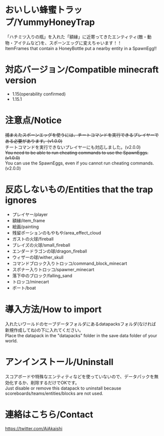 # おいしい蜂蜜トラップ/YummyHoneyTrap

「ハチミツ入りの瓶」を入れた「額縁」に近寄ってきたエンティティ(敵・動物・アイテムなど)を、スポーンエッグに変えちゃいます！！  
ItemFrames that contain a HoneyBottle put a nearby entity in a SpawnEgg!!

# 対応バージョン/Compatible minecraft version

- 1.15(operability confirmed)  
- 1.15.1

# 注意点/Notice

~~捕まえたスポーンエッグを使うには、チートコマンドを実行できるプレイヤーである必要があります。(v1.0.0)~~  
チートコマンドを実行できないプレイヤーにも対応しました。(v2.0.0)  
~~You need to be able to run cheating commands to use the SpawnEggs.(v1.0.0)~~  
You can use the SpawnEggs, even if you cannot run cheating commands.(v2.0.0)

# 反応しないもの/Entities that the trap ignores

- プレイヤー/player
- 額縁/item_frame
- 絵画/painting
- 残留ポーションのもやもや/area_effect_cloud
- ガストの火球/fireball
- ブレイズの火球/small_fireball
- エンダードラゴンの球/dragon_fireball
- ウィザーの球/wither_skull
- コマンドブロック入りトロッコ/command_block_minecart
- スポナー入りトロッコ/spawner_minecart
- 落下中のブロック/falling_sand
- トロッコ/minecart
- ボート/boat

# 導入方法/How to import

入れたいワールドのセーブデータフォルダにあるdatapacksフォルダ(なければ新規作成してね)の下に入れてください。  
Place the datapack in the "datapacks" folder in the save data folder of your world.

# アンインストール/Uninstall

スコアボードや特殊なエンティティなどを使っていないので、データパックを無効化するか、削除するだけでOKです。  
Just disable or remove this datapack to uninstall because scoreboards/teams/entities/blocks are not used.

# 連絡はこちら/Contact

https://twitter.com/AiAkaishi
